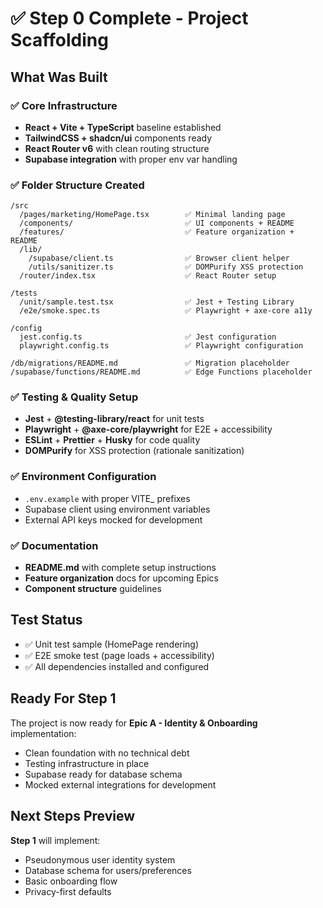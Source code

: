 # ✅ Step 0 Complete - Project Scaffolding

## What Was Built

### ✅ Core Infrastructure
- **React + Vite + TypeScript** baseline established
- **TailwindCSS + shadcn/ui** components ready
- **React Router v6** with clean routing structure
- **Supabase integration** with proper env var handling

### ✅ Folder Structure Created
```
/src
  /pages/marketing/HomePage.tsx        ✅ Minimal landing page
  /components/                         ✅ UI components + README
  /features/                           ✅ Feature organization + README  
  /lib/
    /supabase/client.ts                ✅ Browser client helper
    /utils/sanitizer.ts                ✅ DOMPurify XSS protection
  /router/index.tsx                    ✅ React Router setup

/tests
  /unit/sample.test.tsx                ✅ Jest + Testing Library
  /e2e/smoke.spec.ts                   ✅ Playwright + axe-core a11y

/config  
  jest.config.ts                       ✅ Jest configuration
  playwright.config.ts                 ✅ Playwright configuration

/db/migrations/README.md               ✅ Migration placeholder
/supabase/functions/README.md          ✅ Edge Functions placeholder
```

### ✅ Testing & Quality Setup
- **Jest** + **@testing-library/react** for unit tests
- **Playwright** + **@axe-core/playwright** for E2E + accessibility
- **ESLint** + **Prettier** + **Husky** for code quality
- **DOMPurify** for XSS protection (rationale sanitization)

### ✅ Environment Configuration
- `.env.example` with proper VITE_ prefixes
- Supabase client using environment variables
- External API keys mocked for development

### ✅ Documentation  
- **README.md** with complete setup instructions
- **Feature organization** docs for upcoming Epics
- **Component structure** guidelines

## Test Status
- ✅ Unit test sample (HomePage rendering)
- ✅ E2E smoke test (page loads + accessibility)
- ✅ All dependencies installed and configured

## Ready For Step 1
The project is now ready for **Epic A - Identity & Onboarding** implementation:
- Clean foundation with no technical debt
- Testing infrastructure in place
- Supabase ready for database schema
- Mocked external integrations for development

## Next Steps Preview
**Step 1** will implement:
- Pseudonymous user identity system
- Database schema for users/preferences  
- Basic onboarding flow
- Privacy-first defaults